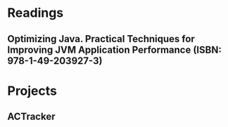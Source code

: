 # Readings

## Optimizing Java. Practical Techniques for Improving JVM Application Performance (ISBN: 978-1-49-203927-3)

# Projects

## ACTracker
